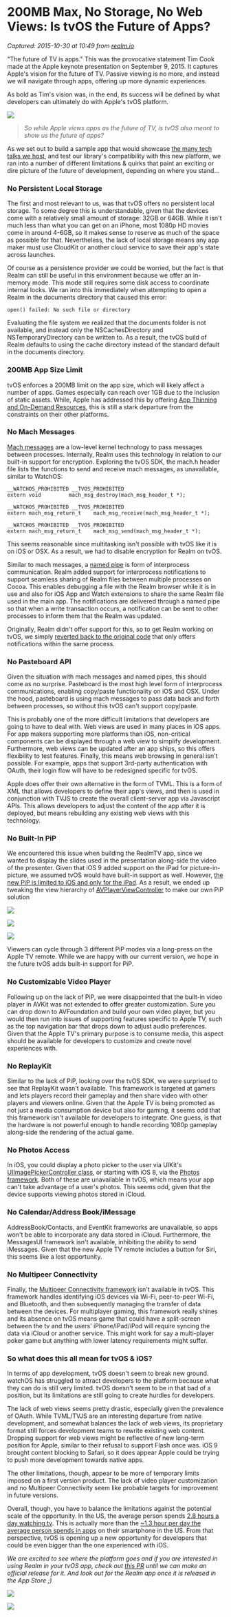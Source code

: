 # 200MB Max, No Storage, No Web Views: Is tvOS the Future of Apps?

_Captured: 2015-10-30 at 10:49 from [realm.io](https://realm.io/news/is-tvos-the-future-of-apps/)_

"The future of TV is apps." This was the provocative statement Tim Cook made at the Apple keynote presentation on September 9, 2015. It captures Apple's vision for the future of TV. Passive viewing is no more, and instead we will navigate through apps, offering up more dynamic experiences.

As bold as Tim's vision was, in the end, its success will be defined by what developers can ultimately do with Apple's tvOS platform.

![](https://realm.io/assets/news/tvos/future-of-tv.jpg)

> _So while Apple views apps as the future of TV, is tvOS also meant to show us the future of apps?_

As we set out to build a sample app that would showcase [the many tech talks we host](https://realm.io/news), and test our library's compatibility with this new platform, we ran into a number of different limitations & quirks that paint an exciting or dire picture of the future of development, depending on where you stand…

### No Persistent Local Storage

The first and most relevant to us, was that tvOS offers no persistent local storage. To some degree this is understandable, given that the devices come with a relatively small amount of storage: 32GB or 64GB. While it isn't much less than what you can get on an iPhone, most 1080p HD movies come in around 4-6GB, so it makes sense to reserve as much of the space as possible for that. Nevertheless, the lack of local storage means any app maker must use CloudKit or another cloud service to save their app's state across launches.

Of course as a persistence provider we could be worried, but the fact is that Realm can still be useful in this environment because we offer an in-memory mode. This mode still requires some disk access to coordinate internal locks. We ran into this immediately when attempting to open a Realm in the documents directory that caused this error:
    
    
    open() failed: No such file or directory

Evaluating the file system we realized that the documents folder is not available, and instead only the NSCachesDirectory and NSTemporaryDirectory can be written to. As a result, the tvOS build of Realm defaults to using the cache directory instead of the standard default in the documents directory.

### 200MB App Size Limit

tvOS enforces a 200MB limit on the app size, which will likely affect a number of apps. Games especially can reach over 1GB due to the inclusion of static assets. While, Apple has addressed this by offering [App Thinning and On-Demand Resources](https://developer.apple.com/library/watchos/documentation/IDEs/Conceptual/AppDistributionGuide/AppThinning/AppThinning.html), this is still a stark departure from the constraints on their other platforms.

### No Mach Messages

[Mach messages](http://www.opensource.apple.com/source/xnu/xnu-1456.1.26/libsyscall/mach/headers/mach.h) are a low-level kernel technology to pass messages between processes. Internally, Realm uses this technology in relation to our built-in support for encryption. Exploring the tvOS SDK, the mach.h header file lists the functions to send and receive mach messages, as unavailable, similar to WatchOS:
    
    
    __WATCHOS_PROHIBITED __TVOS_PROHIBITED
    extern void         mach_msg_destroy(mach_msg_header_t *);
    
    __WATCHOS_PROHIBITED __TVOS_PROHIBITED
    extern mach_msg_return_t    mach_msg_receive(mach_msg_header_t *);
    
    __WATCHOS_PROHIBITED __TVOS_PROHIBITED
    extern mach_msg_return_t    mach_msg_send(mach_msg_header_t *);

This seems reasonable since multitasking isn't possible with tvOS like it is on iOS or OSX. As a result, we had to disable encryption for Realm on tvOS.

Similar to mach messages, a [named pipe](https://developer.apple.com/library/mac/documentation/MacOSX/Conceptual/OSX_Technology_Overview/SystemTechnology/SystemTechnology.html) is form of interprocess communication. Realm added support for interprocess notifications to support seamless sharing of Realm files between multiple processes on Cocoa. This enables debugging a file with the Realm browser while it is in use and also for iOS App and Watch extensions to share the same Realm file used in the main app. The notifications are delivered through a named pipe so that when a write transaction occurs, a notification can be sent to other processes to inform them that the Realm was updated.

Originally, Realm didn't offer support for this, so to get Realm working on tvOS, we simply [reverted back to the original code](https://github.com/realm/realm-cocoa/commit/18bd97cae016bf1e8250b6caea0f7b06ee55f21e) that only offers notifications within the same process.

### No Pasteboard API

Given the situation with mach messages and named pipes, this should come as no surprise. Pasteboard is the most high level form of interprocess communications, enabling copy/paste functionality on iOS and OSX. Under the hood, pasteboard is using mach messages to pass data back and forth between processes, so without this tvOS can't support copy/paste.

This is probably one of the more difficult limitations that developers are going to have to deal with. Web views are used in many places in iOS apps. For app makers supporting more platforms than iOS, non-critical components can be displayed through a web view to simplify development. Furthermore, web views can be updated after an app ships, so this offers flexibility to test features. Finally, this means web browsing in general isn't possible. For example, apps that support 3rd-party authentication with OAuth, their login flow will have to be redesigned specific for tvOS.

Apple does offer their own alternative in the form of TVML. This is a form of XML that allows developers to define their app's views, and then is used in conjunction with TVJS to create the overall client-server app via Javascript APIs. This allows developers to adjust the content of the app after it is deployed, but means rebuilding any existing web views with this technology.

### No Built-In PiP

We encountered this issue when building the RealmTV app, since we wanted to display the slides used in the presentation along-side the video of the presenter. Given that iOS 9 added support on the iPad for picture-in-picture, we assumed tvOS would have built-in support as well. However, [the new PiP is limited to iOS and only for the iPad](https://developer.apple.com/library/prerelease/ios/documentation/WindowsViews/Conceptual/AdoptingMultitaskingOniPad/QuickStartForPictureInPicture.html). As a result, we ended up tweaking the view hierarchy of [AVPlayerViewController](https://developer.apple.com/library/prerelease/tvos/documentation/AVFoundation/Reference/AVPlayerViewController_Class/index.html#//apple_ref/occ/cl/AVPlayerViewController) to make our own PiP solution

![](https://realm.io/assets/news/tvos/sam-brainfuck2.jpg)

![](https://realm.io/assets/news/tvos/sam-brainfuck1.jpg)

![](https://realm.io/assets/news/tvos/sam-brainfuck.jpg)

Viewers can cycle through 3 different PiP modes via a long-press on the Apple TV remote. While we are happy with our current version, we hope in the future tvOS adds built-in support for PiP.

### No Customizable Video Player

Following up on the lack of PiP, we were disappointed that the built-in video player in AVKit was not extended to offer greater customization. Sure you can drop down to AVFoundation and build your own video player, but you would then run into issues of supporting features specific to Apple TV, such as the top navigation bar that drops down to adjust audio preferences. Given that the Apple TV's primary purpose is to consume media, this aspect should be available for developers to customize and create novel experiences with.

### No ReplayKit

Similar to the lack of PiP, looking over the tvOS SDK, we were surprised to see that ReplayKit wasn't available. This framework is targeted at gamers and lets players record their gameplay and then share video with other players and viewers online. Given that the Apple TV is being promoted as not just a media consumption device but also for gaming, it seems odd that this framework isn't available for developers to integrate. One guess, is that the hardware is not powerful enough to handle recording 1080p gameplay along-side the rendering of the actual game.

### No Photos Access

In iOS, you could display a photo picker to the user via UIKit's [UIImagePickerController class](https://developer.apple.com/library/prerelease/tvos/documentation/UIKit/Reference/UIImagePickerController_Class/index.html#//apple_ref/doc/uid/TP40007070), or starting with iOS 8, via the [Photos framework](https://developer.apple.com/library/prerelease/ios//documentation/Photos/Reference/Photos_Framework/index.html). Both of these are unavailable in tvOS, which means your app can't take advantage of a user's photos. This seems odd, given that the device supports viewing photos stored in iCloud.

### No Calendar/Address Book/iMessage

AddressBook/Contacts, and EventKit frameworks are unavailable, so apps won't be able to incorporate any data stored in iCloud. Furthermore, the MessagesUI framework isn't available, inhibiting the ability to send iMessages. Given that the new Apple TV remote includes a button for Siri, this seems like a lost opportunity.

### No Multipeer Connectivity

Finally, the [Multipeer Connectivity framework](https://developer.apple.com/library/ios/documentation/MultipeerConnectivity/Reference/MultipeerConnectivityFramework/) isn't available in tvOS. This framework handles identifying iOS devices via Wi-Fi, peer-to-peer Wi-Fi, and Bluetooth, and then subsequently managing the transfer of data between the devices. For multiplayer gaming, this framework really shines and its absence on tvOS means game that could have a split-screen between the tv and the users' iPhone/iPad/iPod will require syncing the data via iCloud or another service. This might work for say a multi-player poker game but anything with lower latency requirements might suffer.

### So what does this all mean for tvOS & iOS?

In terms of app development, tvOS doesn't seem to break new ground. watchOS has struggled to attract developers to the platform because what they can do is still very limited. tvOS doesn't seem to be in that bad of a position, but its limitations are still going to create hurdles for developers.

The lack of web views seems pretty drastic, especially given the prevalence of OAuth. While TVML/TVJS are an interesting departure from native development, and somewhat balances the lack of web views, its proprietary format still forces development teams to rewrite existing web content. Dropping support for web views might be reflective of new long-term position for Apple, similar to their refusal to support Flash once was. iOS 9 brought content blocking to Safari, so it does appear Apple could be trying to push more development towards native apps.

The other limitations, though, appear to be more of temporary limits imposed on a first version product. The lack of video player customization and no Multipeer Connectivity seem like probable targets for improvement in future versions.

Overall, though, you have to balance the limitations against the potential scale of the opportunity. In the US, the average person spends [2.8 hours a day watching tv](http://www.bls.gov/news.release/atus.nr0.htm). This is actually more than the [~1.3 hour per day the average person spends in apps](http://www.nielsen.com/us/en/insights/news/2015/so-many-apps-so-much-more-time-for-entertainment.html) on their smartphone in the US. From that perspective, tvOS is opening up a new opportunity for developers that could be even bigger than the one experienced with iOS.

_We are excited to see where the platform goes and if you are interested in using Realm in your tvOS app, check out [this PR](https://github.com/realm/realm-cocoa/pull/2506) until we can make an official release for it. And look out for the Realm app once it is released in the App Store ;)_

![](https://realm.io/assets/news/tvos/realm-tv-main.jpg)

![](https://realm.io/assets/news/tvos/realm-videos-main.jpg)
